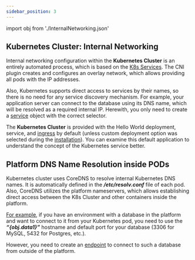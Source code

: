 ```yaml
---
sidebar_position: 3
---
```


import obj from './InternalNetworking.json'

## Kubernetes Cluster: Internal Networking

Internal networking configuration within the **Kubernetes Cluster** is an entirely automated process, which is based on the [K8s Services](1). The CNI plugin creates and configures an overlay network, which allows providing all pods with the IP addresses.

Also, Kubernetes supports direct access to services by their names, so there is no need for any service discovery mechanism. For example, your application server can connect to the database using its DNS name, which will be resolved as a required internal IP. Herewith, you only need to create a [service](1) object with the correct selector.

The **Kubernetes Cluster** is provided with the Hello World deployment, service, and [ingress](1) by default (unless custom deployment option was selected during the [installation](1)). You can examine this default application to understand the concept of the Kubernetes service better.

## Platform DNS Name Resolution inside PODs

Kubernetes cluster uses CoreDNS to resolve internal Kubernetes DNS names. It is automatically defined in the **_/etc/resolv.conf_** file of each pod. Also, CoreDNS utilizes the platform nameservers, which allows establishing direct access between the K8s Cluster and other containers inside the platform.

<u>For example</u>, if you have an environment with a database in the platform and want to connect to it from your Kubernetes pod, you need to use the <b><i>“{obj.data1}”</i></b> hostname and default port for your database (3306 for MySQL, 5432 for Postgres, etc.).

However, you need to create an [endpoint](1) to connect to such a database from outside of the platform.
